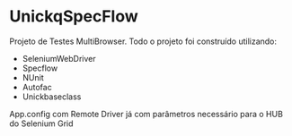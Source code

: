 # UnickqSpecFlow
Projeto de Testes MultiBrowser. 
Todo o projeto foi construído utilizando:
  - SeleniumWebDriver
  - Specflow
  - NUnit 
  - Autofac
  - Unickbaseclass

App.config com Remote Driver já com parâmetros necessário para o HUB do Selenium Grid
